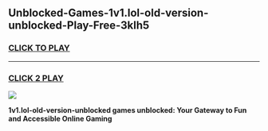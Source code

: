 
## Unblocked-Games-1v1.lol-old-version-unblocked-Play-Free-3klh5
<h3>
<a href="https://premium76.site?title=1v1.lol-old-version-unblocked&ref=18A1">CLICK TO PLAY</a></h3>
<hr>

<h3>
<a href="https://premium76.site?title=1v1.lol-old-version-unblocked&ref=18A1">CLICK 2 PLAY</a>
  
</h3>

<a href="https://premium76.site?title=1v1.lol-old-version-unblocked&ref=18A1"><img src="https://clearcache.store/games.png"></a>


**1v1.lol-old-version-unblocked games unblocked: Your Gateway to Fun and Accessible Online Gaming**
